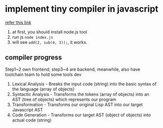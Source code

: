 # implement tiny compiler in javascript

[refer this link](https://citw.dev/tutorial/create-your-own-compiler)

1. at first, you should install node.js tool
2. run js `node index.js`
3. will see `add(2, sub(4, 3));`, it works.


## compiler progress

Step1~2 own frontend, step3~4 are backend, meanwhile, also have toolchain team to hold some tools dev

  1. Lexical Analysis - Breaks the input code (string) into the basic syntax of the language (array of objects)
  2. Syntactic Analysis - Transforms the tokens (array of objects) into an AST (tree of objects) which represents our program
  3. Transformation - Transforms our original Lisp AST into  our target Javascript AST
  4. Code Generation - Transforms our target AST (object of objects) into actual code (string)

